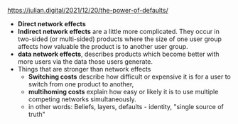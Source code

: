 https://julian.digital/2021/12/20/the-power-of-defaults/
- **Direct network effects**
- **Indirect network effects** are a little more complicated. They occur in two-sided (or multi-sided) products where the size of one user group affects how valuable the product is to another user group.
- **data network effects**, describes products which become better with more users via the data those users generate.
- Things that are stronger than network effects
	- **Switching costs** describe how difficult or expensive it is for a user to switch from one product to another, 
	- **multihoming costs** explain how easy or likely it is to use multiple competing networks simultaneously.
	- in other words: Beliefs, layers, defaults - identity, "single source of truth"